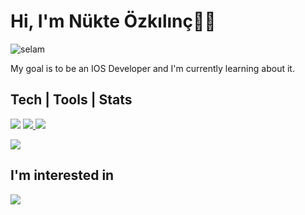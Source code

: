 # Hi, I'm Nükte Özkılınç👋🏼

![selam](https://tenor.com/view/cat-animation-rainbow-gif-14574831.gif)

My goal is to be an IOS Developer and I'm currently learning about it.

## Tech | Tools | Stats

<p align='left>
    <a href=''> 
        <img src='https://img.shields.io/badge/Kotlin-ED8B00?style=for-the-badge&logo=kotlin&logoColor=white ' /> 
    </a>
    <a href=''> 
        <img src='https://img.shields.io/badge/Swift-ED8B00?style=for-the-badge&logo=swift&logoColor=white ' /> 
    </a>
    <a href=''> 
        <img src='https://img.shields.io/badge/Firebase-ED8B00?style=for-the-badge&logo=firebase&logoColor=white ' /> 
    </a>
</p>

<picture>
  <source
    srcset="https://github-readme-stats.vercel.app/api?username=nukteozkilinc&hide=contribs,prs&theme=radical&show_icons=true&theme=dark"
    media="(prefers-color-scheme: dark)"
  />
  <source
    srcset="https://github-readme-stats.vercel.app/api?username=nukteozkilinc&hide=contribs,prs&theme=radical&show_icons=true"
    media="(prefers-color-scheme: light), (prefers-color-scheme: no-preference)"
  />
  <img src="https://github-readme-stats.vercel.app/api?username=nukteozkilinc&hide=contribs,prs&theme=radical&show_icons=true" />
</picture>

## I'm interested in

<p align='left>
    <a href=''> 
        <img src='https://github-readme-stats.vercel.app/api/top-langs/?username=nukteozkilinc&size_weight=0.5&count_weight=0.5' /> 
    </a>
</p>


